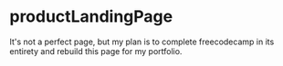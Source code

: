 # productLandingPage

It's not a perfect page, but my plan is to complete freecodecamp in its entirety and rebuild this page for my portfolio.
